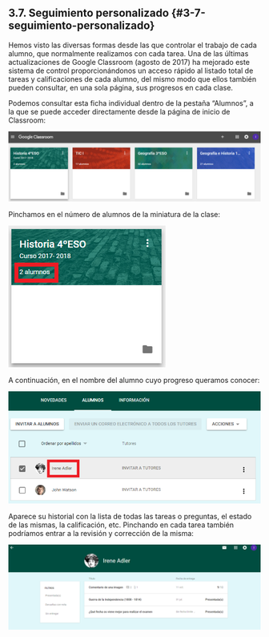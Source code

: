 ## 3.7\. Seguimiento personalizado {#3-7-seguimiento-personalizado}

Hemos visto las diversas formas desde las que controlar el trabajo de cada alumno, que normalmente realizamos con cada tarea. Una de las últimas actualizaciones de Google Classroom (agosto de 2017) ha mejorado este sistema de control proporcionándonos un acceso rápido al listado total de tareas y calificaciones de cada alumno, del mismo modo que ellos también pueden consultar, en una sola página, sus progresos en cada clase.

Podemos consultar esta ficha individual dentro de la pestaña “Alumnos”, a la que se puede acceder directamente desde la página de inicio de Classroom:

![Acceder a la pestaña alumnos desde la página de inicio de Classroom](../assets/image33.png)

Pinchamos en el número de alumnos de la miniatura de la clase:

![miniatura.PNG](../assets/miniaturapng.png)

A continuación, en el nombre del alumno cuyo progreso queramos conocer:

![lista_alumnos.PNG](../assets/listaalumnos_png.png)

Aparece su historial con la lista de todas las tareas o preguntas, el estado de las mismas, la calificación, etc. Pinchando en cada tarea también podríamos entrar a la revisión y corrección de la misma:

![tareas_alumno.PNG](../assets/tareasalumno_png.png)